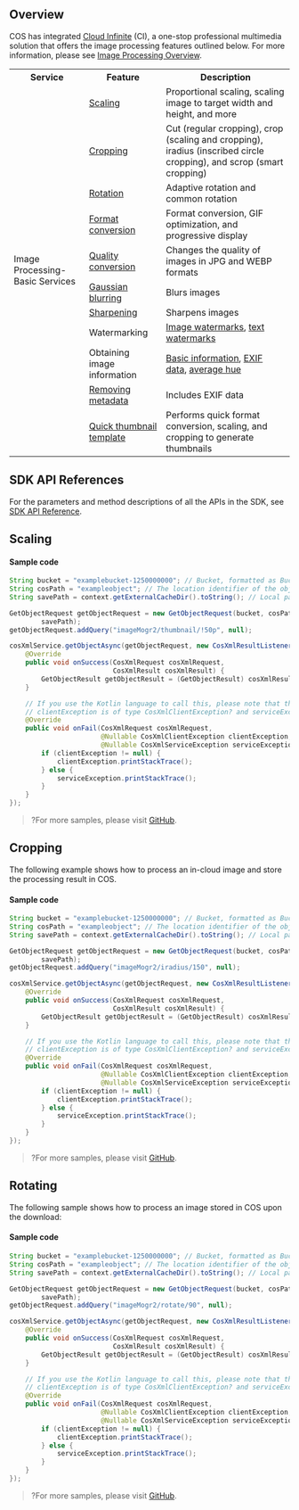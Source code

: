 ## Overview

COS has integrated [Cloud Infinite](https://intl.cloud.tencent.com/document/product/1045) (CI), a one-stop professional multimedia solution that offers the image processing features outlined below. For more information, please see [Image Processing Overview](https://intl.cloud.tencent.com/document/product/436/35280).

<table>
   <tr>
      <th>Service</td>
      <th>Feature</td>
      <th>Description</td>
   </tr>
   <tr>
      <td rowspan=11>Image Processing-Basic Services</td>
      <td><a href="https://intl.cloud.tencent.com/document/product/436/36366">Scaling</a></td>
      <td>Proportional scaling, scaling image to target width and height, and more</td>
   </tr>
   <tr>
      <td><a href="https://intl.cloud.tencent.com/document/product/436/36367">Cropping</a></td>
      <td>Cut (regular cropping), crop (scaling and cropping), iradius (inscribed circle cropping), and scrop (smart cropping)</td>
   </tr>
   <tr>
      <td><a href="https://intl.cloud.tencent.com/document/product/436/36368">Rotation</a></td>
      <td>Adaptive rotation and common rotation</td>
   </tr>
   <tr>
      <td><a href="https://intl.cloud.tencent.com/document/product/436/36369">Format conversion</a></td>
      <td>Format conversion, GIF optimization, and progressive display</td>
   </tr>
   <tr>
      <td><a href="https://intl.cloud.tencent.com/document/product/436/36370">Quality conversion</a></td>
      <td>Changes the quality of images in JPG and WEBP formats</td>
   </tr>
   <tr>
      <td><a href="https://intl.cloud.tencent.com/document/product/436/36371">Gaussian blurring</a></td>
      <td>Blurs images</td>
   </tr>
   <tr>
      <td><a href="https://intl.cloud.tencent.com/document/product/436/36372">Sharpening</a></td>
      <td>Sharpens images</td>
   </tr>
   <tr>
      <td>Watermarking</td>
      <td><a href="https://intl.cloud.tencent.com/document/product/436/36373">Image watermarks</a>, <a href="https://intl.cloud.tencent.com/document/product/436/36374">text watermarks</a></td>
   </tr>
   <tr>
      <td>Obtaining image information</td>
      <td><a href="https://intl.cloud.tencent.com/document/product/436/36375">Basic information</a>, <a href="https://intl.cloud.tencent.com/document/product/436/36376">EXIF data</a>, <a href="https://intl.cloud.tencent.com/document/product/436/36377">average hue</a></td>
   </tr>
   <tr>
      <td><a href="https://intl.cloud.tencent.com/document/product/436/36378">Removing metadata</a></td>
      <td>Includes EXIF data</td>
   </tr>
   <tr>
      <td><a href="https://intl.cloud.tencent.com/document/product/436/36379">Quick thumbnail template</a></td>
      <td>Performs quick format conversion, scaling, and cropping to generate thumbnails</td>
   </tr>
</table>


## SDK API References

For the parameters and method descriptions of all the APIs in the SDK, see [SDK API Reference](https://cos-android-sdk-doc-1253960454.file.myqcloud.com/).

## Scaling

#### Sample code

[//]: # ".cssg-snippet-get-object-thumbnail"
```java
String bucket = "examplebucket-1250000000"; // Bucket, formatted as BucketName-APPID
String cosPath = "exampleobject"; // The location identifier of the object in the bucket, i.e., the object key
String savePath = context.getExternalCacheDir().toString(); // Local path

GetObjectRequest getObjectRequest = new GetObjectRequest(bucket, cosPath,
        savePath);
getObjectRequest.addQuery("imageMogr2/thumbnail/!50p", null);

cosXmlService.getObjectAsync(getObjectRequest, new CosXmlResultListener() {
    @Override
    public void onSuccess(CosXmlRequest cosXmlRequest,
                          CosXmlResult cosXmlResult) {
        GetObjectResult getObjectResult = (GetObjectResult) cosXmlResult;
    }

    // If you use the Kotlin language to call this, please note that the exception in the callback method is nullable; otherwise, the onFail method will not be called back, that is:
    // clientException is of type CosXmlClientException? and serviceException is of type CosXmlServiceException?
    @Override
    public void onFail(CosXmlRequest cosXmlRequest,
                       @Nullable CosXmlClientException clientException,
                       @Nullable CosXmlServiceException serviceException) {
        if (clientException != null) {
            clientException.printStackTrace();
        } else {
            serviceException.printStackTrace();
        }
    }
});
```

>?For more samples, please visit [GitHub](https://github.com/tencentyun/cos-snippets/tree/master/Android/app/src/androidTest/java/com/tencent/qcloud/cosxml/cssg/PictureOperation.java).
>


## Cropping

The following example shows how to process an in-cloud image and store the processing result in COS.

#### Sample code

[//]: # ".cssg-snippet-get-object-iradius"
```java
String bucket = "examplebucket-1250000000"; // Bucket, formatted as BucketName-APPID
String cosPath = "exampleobject"; // The location identifier of the object in the bucket, i.e., the object key
String savePath = context.getExternalCacheDir().toString(); // Local path

GetObjectRequest getObjectRequest = new GetObjectRequest(bucket, cosPath,
        savePath);
getObjectRequest.addQuery("imageMogr2/iradius/150", null);

cosXmlService.getObjectAsync(getObjectRequest, new CosXmlResultListener() {
    @Override
    public void onSuccess(CosXmlRequest cosXmlRequest,
                          CosXmlResult cosXmlResult) {
        GetObjectResult getObjectResult = (GetObjectResult) cosXmlResult;
    }

    // If you use the Kotlin language to call this, please note that the exception in the callback method is nullable; otherwise, the onFail method will not be called back, that is:
    // clientException is of type CosXmlClientException? and serviceException is of type CosXmlServiceException?
    @Override
    public void onFail(CosXmlRequest cosXmlRequest,
                       @Nullable CosXmlClientException clientException,
                       @Nullable CosXmlServiceException serviceException) {
        if (clientException != null) {
            clientException.printStackTrace();
        } else {
            serviceException.printStackTrace();
        }
    }
});
```

>?For more samples, please visit [GitHub](https://github.com/tencentyun/cos-snippets/tree/master/Android/app/src/androidTest/java/com/tencent/qcloud/cosxml/cssg/PictureOperation.java).
>

## Rotating

The following sample shows how to process an image stored in COS upon the download:

#### Sample code

[//]: # ".cssg-snippet-get-object-rotate"
```java
String bucket = "examplebucket-1250000000"; // Bucket, formatted as BucketName-APPID
String cosPath = "exampleobject"; // The location identifier of the object in the bucket, i.e., the object key
String savePath = context.getExternalCacheDir().toString(); // Local path

GetObjectRequest getObjectRequest = new GetObjectRequest(bucket, cosPath,
        savePath);
getObjectRequest.addQuery("imageMogr2/rotate/90", null);

cosXmlService.getObjectAsync(getObjectRequest, new CosXmlResultListener() {
    @Override
    public void onSuccess(CosXmlRequest cosXmlRequest,
                          CosXmlResult cosXmlResult) {
        GetObjectResult getObjectResult = (GetObjectResult) cosXmlResult;
    }

    // If you use the Kotlin language to call this, please note that the exception in the callback method is nullable; otherwise, the onFail method will not be called back, that is:
    // clientException is of type CosXmlClientException? and serviceException is of type CosXmlServiceException?
    @Override
    public void onFail(CosXmlRequest cosXmlRequest,
                       @Nullable CosXmlClientException clientException,
                       @Nullable CosXmlServiceException serviceException) {
        if (clientException != null) {
            clientException.printStackTrace();
        } else {
            serviceException.printStackTrace();
        }
    }
});
```

>?For more samples, please visit [GitHub](https://github.com/tencentyun/cos-snippets/tree/master/Android/app/src/androidTest/java/com/tencent/qcloud/cosxml/cssg/PictureOperation.java).
>
